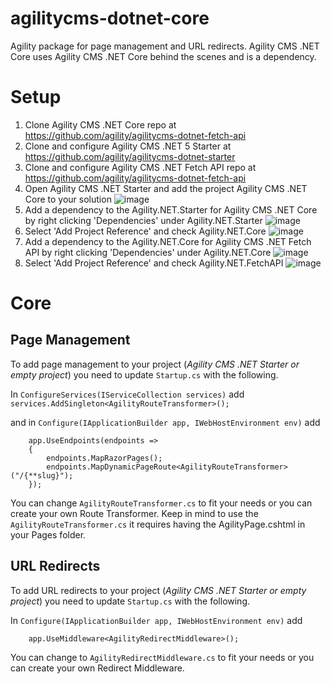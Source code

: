 # agilitycms-dotnet-core
Agility package for page management and URL redirects. Agility CMS .NET Core uses Agility CMS .NET Core behind the scenes and is a dependency.

# Setup
1. Clone  Agility CMS .NET Core repo at https://github.com/agility/agilitycms-dotnet-fetch-api
2. Clone and configure Agility CMS .NET 5 Starter at https://github.com/agility/agilitycms-dotnet-starter
3. Clone and configure Agility CMS .NET Fetch API repo at https://github.com/agility/agilitycms-dotnet-fetch-api
5. Open Agility CMS .NET Starter and add the project  Agility CMS .NET Core to your solution
![image](https://user-images.githubusercontent.com/6853592/125960452-7af853bd-e49e-442b-90c6-4b72e83fac93.png)
4. Add a dependency to the Agility.NET.Starter for Agility CMS .NET Core by right clicking 'Dependencies' under Agility.NET.Starter
![image](https://user-images.githubusercontent.com/6853592/125955180-eebb9395-c807-48be-a355-6f32eff63b0c.png)
5. Select 'Add Project Reference' and check Agility.NET.Core
![image](https://user-images.githubusercontent.com/6853592/125960630-0348bb27-4bb5-4760-882f-992785d8e01f.png)
6. Add a dependency to the Agility.NET.Core for Agility CMS .NET Fetch API by right clicking 'Dependencies' under Agility.NET.Core
![image](https://user-images.githubusercontent.com/6853592/125960981-e848eefa-b732-4449-bc3b-3950bd464a88.png)
7. Select 'Add Project Reference' and check Agility.NET.FetchAPI
![image](https://user-images.githubusercontent.com/6853592/125961089-4a4945f7-5553-4856-bf3b-a4f6516c827d.png)

# Core
## Page Management
To add page management to your project (_Agility CMS .NET Starter or empty project_) you need to update ```Startup.cs``` with the following.

In ```ConfigureServices(IServiceCollection services)``` add ```services.AddSingleton<AgilityRouteTransformer>();```

and in ```Configure(IApplicationBuilder app, IWebHostEnvironment env)``` add
```
    app.UseEndpoints(endpoints =>
    {
        endpoints.MapRazorPages();
        endpoints.MapDynamicPageRoute<AgilityRouteTransformer>("/{**slug}");
    });
```

You can change ```AgilityRouteTransformer.cs``` to fit your needs or you can create your own Route Transformer. Keep in mind to use the ```AgilityRouteTransformer.cs``` it requires having the AgilityPage.cshtml in your Pages folder.

## URL Redirects
To add URL redirects to your project (_Agility CMS .NET Starter or empty project_) you need to update ```Startup.cs``` with the following.

In ```Configure(IApplicationBuilder app, IWebHostEnvironment env)``` add
```
    app.UseMiddleware<AgilityRedirectMiddleware>();
```

You can change to ```AgilityRedirectMiddleware.cs``` to fit your needs or you can create your own Redirect Middleware. 







